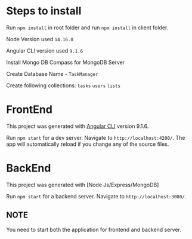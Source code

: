 # Steps to install

Run `npm install` in root folder and run `npm install` in client folder.

Node Version used `14.16.0`

Angular CLI version used `9.1.6`

Install Mongo DB Compass for MongoDB Server

Create Database Name - `TaskManager`

Create following collections:
    `tasks`
    `users`
    `lists`

# FrontEnd

This project was generated with [Angular CLI](https://github.com/angular/angular-cli) version 9.1.6.

Run `npm start` for a dev server. Navigate to `http://localhost:4200/`. The app will automatically reload if you change any of the source files.

# BackEnd

This project was generated with [Node Js/Express/MongoDB]

Run `npm start` for a backend server. Navigate to `http://localhost:3000/`. 

## NOTE

You need to start both the application for frontend and backend server.